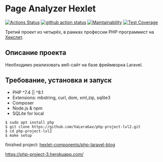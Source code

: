 # Page Analyzer Hexlet

[![Actions Status](https://github.com/VaLeraGav/php-project-9/workflows/hexlet-check/badge.svg)](https://github.com/VaLeraGav/php-project-9/actions)
[![github action status](https://github.com/hexlet-components/php-laravel-blog/workflows/PHP%20CI/badge.svg)](../../actions)
[![Maintainability](https://api.codeclimate.com/v1/badges/3151b9a84aca358cca2c/maintainability)](https://codeclimate.com/github/VaLeraGav/php-project-lvl3/maintainability)
[![Test Coverage](https://api.codeclimate.com/v1/badges/3151b9a84aca358cca2c/test_coverage)](https://codeclimate.com/github/VaLeraGav/php-project-lvl3/test_coverage)

Третий проект из четырёх, в рамках профессии PHP-программист на [Хекслет](https://ru.hexlet.io/professions/php).

## Описание проекта

Необходимо реализовать веб-сайт на базе фреймворка Laravel.

## Требование, установка и запуск

* PHP ^7.4 || ^8.1
* Extensions: mbstring, curl, dom, xml,zip, sqlite3
* Composer
* Node.js & npm
* SQLite for local

```
$ sudo apt install php
$ git clone https://github.com/VaLeraGav/php-project-lvl2.git
$ cd php-project-lvl2
$ make setup
```

finished project: [hexlet-components/php-laravel-blog](https://github.com/hexlet-components/php-laravel-blog)

https://php-project-3.herokuapp.com/
